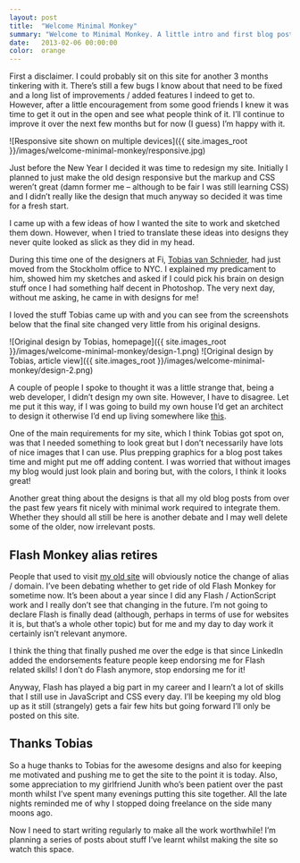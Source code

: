 ```yaml
---
layout: post
title:  "Welcome Minimal Monkey"
summary: "Welcome to Minimal Monkey. A little intro and first blog post on the newly designed site"
date:   2013-02-06 00:00:00
color:  orange
---
```


First a disclaimer. I could probably sit on this site for another 3 months tinkering with it. There’s still a few bugs I know about that need to be fixed and a long list of improvements / added features I indeed to get to. However, after a little encouragement from some good friends I knew it was time to get it out in the open and see what people think of it. I’ll continue to improve it over the next few months but for now (I guess) I’m happy with it.

![Responsive site shown on multiple devices]({{ site.images_root }}/images/welcome-minimal-monkey/responsive.jpg)

Just before the New Year I decided it was time to redesign my site. Initially I planned to just make the old design responsive but the markup and CSS weren’t great (damn former me – although to be fair I was still learning CSS) and I didn’t really like the design that much anyway so decided it was time for a fresh start.

I came up with a few ideas of how I wanted the site to work and sketched them down. However, when I tried to translate these ideas into designs they never quite looked as slick as they did in my head.

During this time one of the designers at Fi, [Tobias van Schnieder](http://www.vanschneider.com/), had just moved from the Stockholm office to NYC. I explained my predicament to him, showed him my sketches and asked if I could pick his brain on design stuff once I had something half decent in Photoshop. The very next day, without me asking, he came in with designs for me!

I loved the stuff Tobias came up with and you can see from the screenshots below that the final site changed very little from his original designs.

![Original design by Tobias, homepage]({{ site.images_root }}/images/welcome-minimal-monkey/design-1.png)
![Original design by Tobias, article view]({{ site.images_root }}/images/welcome-minimal-monkey/design-2.png)

A couple of people I spoke to thought it was a little strange that, being a web developer, I didn’t design my own site. However, I have to disagree. Let me put it this way, if I was going to build my own house I’d get an architect to design it otherwise I’d end up living somewhere like [this](http://3.bp.blogspot.com/-_TI2dBZhUrs/TYN3rKtBCcI/AAAAAAAARjI/atdWD9ylUA8/s1600/DSC_0011.JPG).

One of the main requirements for my site, which I think Tobias got spot on, was that I needed something to look great but I don’t necessarily have lots of nice images that I can use. Plus prepping graphics for a blog post takes time and might put me off adding content. I was worried that without images my blog would just look plain and boring but, with the colors, I think it looks great!

Another great thing about the designs is that all my old blog posts from over the past few years fit nicely with minimal work required to integrate them. Whether they should all still be here is another debate and I may well delete some of the older, now irrelevant posts.

## Flash Monkey alias retires

People that used to visit [my old site](http://www.flashmonkey.co.uk/) will obviously notice the change of alias / domain. I’ve been debating whether to get ride of old Flash Monkey for sometime now. It’s been about a year since I did any Flash / ActionScript work and I really don’t see that changing in the future. I’m not going to declare Flash is finally dead (although, perhaps in terms of use for websites it is, but that’s a whole other topic) but for me and my day to day work it certainly isn’t relevant anymore.

I think the thing that finally pushed me over the edge is that since LinkedIn added the endorsements feature people keep endorsing me for Flash related skills! I don’t do Flash anymore, stop endorsing me for it!

Anyway, Flash has played a big part in my career and I learn’t a lot of skills that I still use in JavaScript and CSS every day. I’ll be keeping my old blog up as it still (strangely) gets a fair few hits but going forward I’ll only be posted on this site.

## Thanks Tobias

So a huge thanks to Tobias for the awesome designs and also for keeping me motivated and pushing me to get the site to the point it is today. Also, some appreciation to my girlfriend Junith who’s been patient over the past month whilst I’ve spent many evenings putting this site together. All the late nights reminded me of why I stopped doing freelance on the side many moons ago.

Now I need to start writing regularly to make all the work worthwhile! I’m planning a series of posts about stuff I’ve learnt whilst making the site so watch this space.

